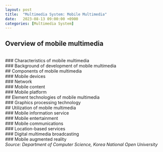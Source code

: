```yaml
---
layout: post
title:  "Multimedia System: Mobile Multimedia"
date:   2023-08-13 09:00:00 +0900
categories: [Multimedia System]
---
```


## Overview of mobile multimedia

<br />
### Characteristics of mobile multimedia













<br />
### Background of development of mobile multimedia













<br />
## Components of mobile multimedia

<br />
### Mobile devices














<br />
### Network














<br />
### Mobile content













<br />
### Mobile platform















<br />
## Element technologies of mobile multimedia

<br />
### Graphics processing technology















<br />
## Utilization of mobile multimedia

<br />
### Mobile information service













<br />
### Mobile entertainment















<br />
### Mobile communications















<br />
### Location-based services















<br />
### Digital multimedia broadcasting














<br />
### Mobile augmented reality















<br />
<cite>Source: Department of Computer Science, Korea National Open University</cite>
